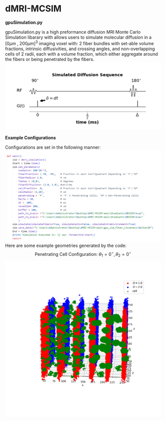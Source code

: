 # dMRI-MCSIM

__gpuSimulation.py__

gpuSimulation.py is a high preformance diffusion MRI Monte Carlo Simulation libarary with allows users to simulate molecular diffusion in a $[0 \mu m \text{ , } 200\mu m]^{3}$ imaging voxel with: 2 fiber bundles with set-able volume fractions, intrinsic diffusivities, and crossing angles, and non-overlapping cells of 2 radii, each with a volume fraction, which either aggregate around the fibers or being penetrated by the fibers. 
![My Image](figures_for_mcsim/diff_sequence.png)

__Example Configurations__

Configurations are set in the following manner:
![My Image](figures_for_mcsim/setting_parameters-2.PNG)
Here are some example geometries generated by the code:
$$\text{Penetrating Cell Configuration: } \theta_{1} = 0^{\circ}, \theta_{2} = 0^{\circ} $$
![My Image](figures_for_mcsim/Penetrating_(0,0).png)
